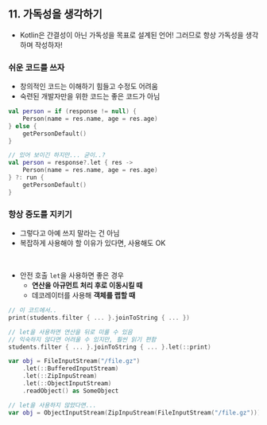 ## 11. 가독성을 생각하기

- Kotlin은 간결성이 아닌 가독성을 목표로 설계된 언어! 그러므로 항상 가독성을 생각하며 작성하자!

### 쉬운 코드를 쓰자
- 창의적인 코드는 이해하기 힘들고 수정도 어려움
- 숙련된 개발자만을 위한 코드는 좋은 코드가 아님

```kotlin
val person = if (response != null) {
    Person(name = res.name, age = res.age) 
} else {
    getPersonDefault()
}

// 있어 보이긴 하지만... 굳이..?
val person = response?.let { res -> 
    Person(name = res.name, age = res.age)
} ?: run {
    getPersonDefault()
}
```

### 항상 중도를 지키기
- 그렇다고 아예 쓰지 말라는 건 아님
- 복잡하게 사용해야 할 이유가 있다면, 사용해도 OK

<br/>

- 안전 호출 `let`을 사용하면 좋은 경우
  - **연산을 아규먼트 처리 후로 이동시킬 때**
  - 데코레이터를 사용해 **객체를 랩할 때**

```kotlin
// 이 코드에서..
print(students.filter { ... }.joinToString { ... })

// let을 사용하면 연산을 뒤로 미룰 수 있음
// 익숙하지 않다면 어려울 수 있지만, 훨씬 읽기 편함
students.filter { ... }.joinToString { ... }.let(::print)
```
```kotlin
var obj = FileInputStream("/file.gz")
    .let(::BufferedInputStream)
    .let(::ZipInpuStream)
    .let(::ObjectInputStream)
    .readObject() as SomeObject

// let을 사용하지 않았다면...
var obj = ObjectInputStream(ZipInpuStream(FileInputStream("/file.gz"))).readObject as SomeObject
```